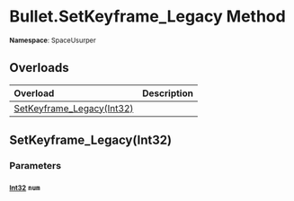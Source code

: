# Bullet.SetKeyframe_Legacy Method

<small>**Namespace**: SpaceUsurper</small>

## Overloads

<div markdown="1" class="member-table">

| Overload | Description |
| :------- | ----------- |
| [SetKeyframe_Legacy(Int32)](#Int32_) |  | 

</div>

## SetKeyframe_Legacy(Int32)
### Parameters
#### <small>[Int32](https://docs.microsoft.com/en-us/dotnet/api/system.int32?view=netframework-4.5)</small> `num`

